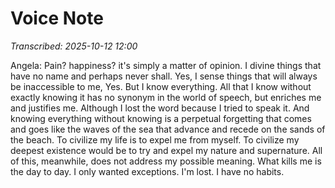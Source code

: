 # Voice Note

*Transcribed: 2025-10-12 12:00*

Angela: Pain? happiness? it's simply a matter of opinion. I divine things that have no name and perhaps never shall. Yes, I sense things that will always be inaccessible to me, Yes. But I know everything. All that I know without exactly knowing it has no synonym in the world of speech, but enriches me and justifies me. Although I lost the word because I tried to speak it. And knowing everything without knowing is a perpetual forgetting that comes and goes like the waves of the sea that advance and recede on the sands of the beach. To civilize my life is to expel me from myself. To civilize my deepest existence would be to try and expel my nature and supernature. All of this, meanwhile, does not address my possible meaning. What kills me is the day to day. I only wanted exceptions. I'm lost. I have no habits.
